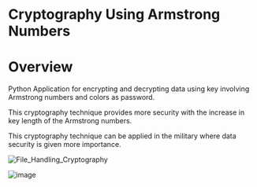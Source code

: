 # Cryptography Using Armstrong Numbers

# Overview

Python Application for encrypting and decrypting data using key involving Armstrong numbers and colors as password.

This cryptography technique provides more security with the increase in key length of the Armstrong numbers.

This cryptography technique can be applied in the military where data security is given more importance.


![File_Handling_Cryptography](https://user-images.githubusercontent.com/73847812/119328740-0df7ce80-bca2-11eb-846a-1911903cea56.png)


![image](https://user-images.githubusercontent.com/73847812/119301306-ded06580-bc7f-11eb-8332-ca628b45f95b.png)

